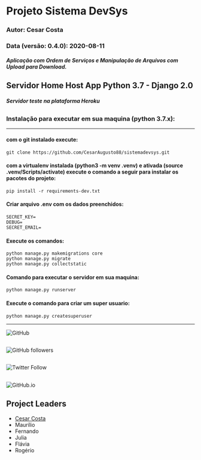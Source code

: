 # Projeto Sistema DevSys
### Autor: Cesar Costa
### Data (versão: 0.4.0): 2020-08-11
##### Aplicação com Ordem de Serviços e Manipulação de Arquivos com Upload para Download.
## Servidor Home Host App Python 3.7 - Django 2.0
##### Servidor teste na plataforma Heroku
##
### Instalação para executar em sua maquina (python 3.7.x):
---
#### com o git instalado execute:
    git clone https://github.com/CesarAugusto88/sistemadevsys.git
#### com a virtualenv instalada (python3 -m venv .venv) e ativada (source .venv/Scripts/activate) execute o comando a seguir para instalar os pacotes do projeto:
    pip install -r requirements-dev.txt
#### Criar arquivo .env com os dados preenchidos:
    SECRET_KEY=
    DEBUG=
    SECRET_EMAIL=
#### Execute os comandos:
    python manage.py makemigrations core
    python manage.py migrate
    python manage.py collectstatic
#### Comando para executar o servidor em sua maquina:
    python manage.py runserver
#### Execute o comando para criar um super usuario:
    python manage.py createsuperuser
---

![GitHub](https://img.shields.io/github/license/CesarAugusto88/sistemadevsys)

##

![GitHub followers](https://img.shields.io/github/followers/CesarAugusto88?%20Follow&style=social)

##

![Twitter Follow](https://img.shields.io/twitter/follow/cesaraugustodem?style=social)

##

![GitHub.io](https://img.shields.io/badge/Github.io-CesarAugusto88.github.io-red)

## Project Leaders

 - [Cesar Costa](https://github.com/cesaraugusto88)
 - Maurílio
 - Fernando
 - Julia
 - Flávia
 - Rogério
